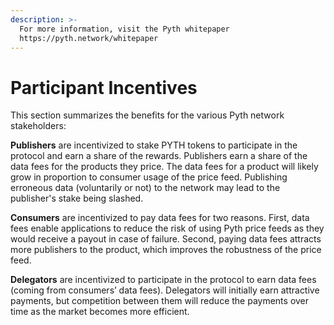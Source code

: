 ```yaml
---
description: >-
  For more information, visit the Pyth whitepaper
  https://pyth.network/whitepaper
---
```


# Participant Incentives

This section summarizes the benefits for the various Pyth network stakeholders:

**Publishers** are incentivized to stake PYTH tokens to participate in the protocol and earn a share of the rewards. Publishers earn a share of the data fees for the products they price. The data fees for a product will likely grow in proportion to consumer usage of the price feed. Publishing erroneous data (voluntarily or not) to the network may lead to the publisher's stake being slashed.

**Consumers** are incentivized to pay data fees for two reasons. First, data fees enable applications to reduce the risk of using Pyth price feeds as they would receive a payout in case of failure. Second, paying data fees attracts more publishers to the product, which improves the robustness of the price feed.

**Delegators** are incentivized to participate in the protocol to earn data fees (coming from consumers’ data fees). Delegators will initially earn attractive payments, but competition between them will reduce the payments over time as the market becomes more efficient.
